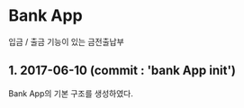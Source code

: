 # Bank App

입금 / 출금 기능이 있는 금전출납부

## 1. 2017-06-10 (commit : 'bank App init')

Bank App의 기본 구조를 생성하였다.


